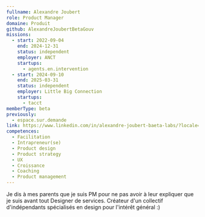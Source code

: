 ```yaml
---
fullname: Alexandre Joubert
role: Product Manager
domaine: Produit
github: AlexandreJoubertBetaGouv
missions:
  - start: 2022-09-04
    end: 2024-12-31
    status: independent
    employer: ANCT
    startups:
      - agents.en.intervention
  - start: 2024-09-10
    end: 2025-03-31
    status: independent
    employer: Little Big Connection
    startups:
      - tacct
memberType: beta
previously:
  - espace.sur.demande
link: https://www.linkedin.com/in/alexandre-joubert-baeta-labs/?locale=fr_FR
competences:
  - Facilitation
  - Intrapreneur(se)
  - Product design
  - Product strategy
  - UX
  - Croissance
  - Coaching
  - Product management
---
```

Je dis à mes parents que je suis PM pour ne pas avoir à leur expliquer que je suis avant tout Designer de services.
Créateur d'un collectif d'indépendants spécialisés en design pour l'intérêt général :)
